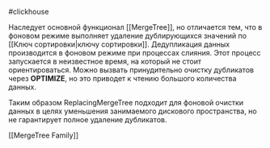 #clickhouse 

Наследует основной функционал [[MergeTree]], но отличается тем, что в фоновом режиме выполняет удаление дублирующихся значений по [[Ключ сортировки|ключу сортировки]].  Дедупликация данных производится в фоновом режиме при процессах слияния. Этот процесс запускается в неизвестное время, на который не стоит ориентироваться. Можно вызвать принудительно очистку дубликатов через **OPTIMIZE**, но это приводет к чтению большого количества данных.

Таким образом ReplacingMergeTree подходит для фоновой очистки данных в целях уменьшения занимаемого дискового пространства, но не гарантирует полное удаление дубликатов.

[[MergeTree Family]]